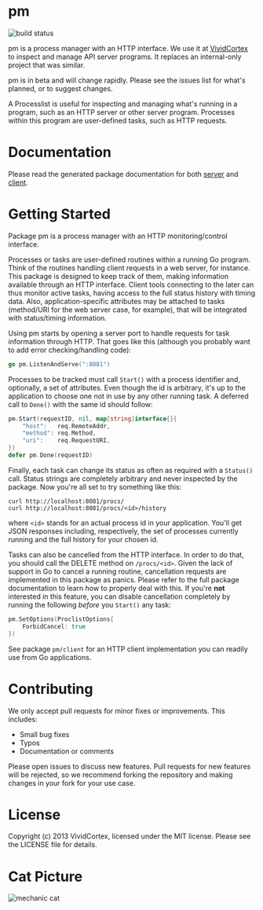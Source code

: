 pm
==

![build status](https://circleci.com/gh/VividCortex/pm.png?circle-token=f30450460e330fd0e9253c899c6a379e085989e7)

pm is a process manager with an HTTP interface. We use it at
[VividCortex](https://vividcortex.com/) to inspect and manage API server
programs. It replaces an internal-only project that was similar.

pm is in beta and will change rapidly. Please see the issues list for what's
planned, or to suggest changes.

A Processlist is useful for inspecting and managing what's running in a
program, such as an HTTP server or other server program. Processes within this
program are user-defined tasks, such as HTTP requests.

Documentation
=============

Please read the generated package documentation for both
[server](http://godoc.org/github.com/VividCortex/pm) and
[client](http://godoc.org/github.com/VividCortex/pm/client).

Getting Started
===============

Package pm is a process manager with an HTTP monitoring/control interface.

Processes or tasks are user-defined routines within a running Go program. Think
of the routines handling client requests in a web server, for instance. This
package is designed to keep track of them, making information available through
an HTTP interface. Client tools connecting to the later can thus monitor active
tasks, having access to the full status history with timing data. Also,
application-specific attributes may be attached to tasks (method/URI for the web
server case, for example), that will be integrated with status/timing
information.


Using pm starts by opening a server port to handle requests for task information
through HTTP. That goes like this (although you probably want to add error
checking/handling code):

```go
go pm.ListenAndServe(":8081")
```

Processes to be tracked must call `Start()` with a process identifier and,
optionally, a set of attributes. Even though the id is arbitrary, it's up to the
application to choose one not in use by any other running task. A deferred call
to `Done()` with the same id should follow:

```go
pm.Start(requestID, nil, map[string]interface{}{
	"host":   req.RemoteAddr,
	"method": req.Method,
	"uri":    req.RequestURI,
})
defer pm.Done(requestID)
```

Finally, each task can change its status as often as required with a `Status()`
call. Status strings are completely arbitrary and never inspected by the
package. Now you're all set to try something like this:

```
curl http://localhost:8081/procs/
curl http://localhost:8081/procs/<id>/history
```

where `<id>` stands for an actual process id in your application. You'll get
JSON responses including, respectively, the set of processes currently running
and the full history for your chosen id.

Tasks can also be cancelled from the HTTP interface. In order to do that, you
should call the DELETE method on `/procs/<id>`. Given the lack of support in Go
to cancel a running routine, cancellation requests are implemented in this
package as panics. Please refer to the full package documentation to learn how
to properly deal with this. If you're **not** interested in this feature, you
can disable cancellation completely by running the following *before* you
`Start()` any task:

```go
pm.SetOptions(ProclistOptions{
	ForbidCancel: true
})
```

See package `pm/client` for an HTTP client implementation you can readily use
from Go applications.

Contributing
============
We only accept pull requests for minor fixes or improvements. This includes:

* Small bug fixes
* Typos
* Documentation or comments

Please open issues to discuss new features. Pull requests for new features will be rejected,
so we recommend forking the repository and making changes in your fork for your use case.

License
=======

Copyright (c) 2013 VividCortex, licensed under the MIT license.
Please see the LICENSE file for details.

Cat Picture
===========

![mechanic cat](http://heidicullinan.files.wordpress.com/2012/03/funny-cat-pictures-lolcats-mechanic-cat-is-on-the-job.jpg)

